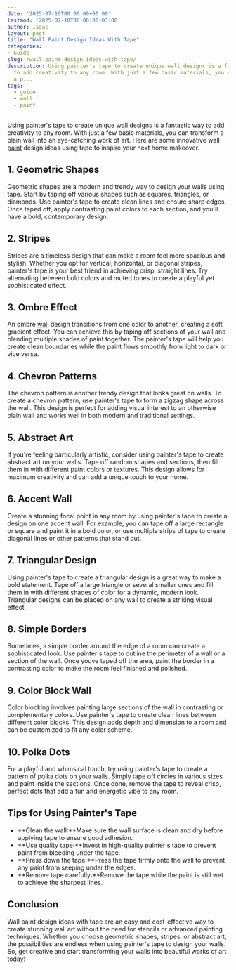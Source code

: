 ```yaml
---
date: '2025-07-10T00:00:00+00:00'
lastmod: '2025-07-10T00:00:00+03:00'
author: Isaac
layout: post
title: "Wall Paint Design Ideas With Tape"
categories:
- Guide
slug: /wall-paint-design-ideas-with-tape/
description: Using painter's tape to create unique wall designs is a fantastic way
  to add creativity to any room. With just a few basic materials, you can transform
  a p...
tags: 
  - guide
  - wall
  - paint
---
```

Using painter's tape to create unique wall designs is a fantastic way to add creativity to any room. With just a few basic materials, you can transform a plain wall into an eye-catching work of art. Here are some innovative wall [paint](/posts/how-to-remove-paint-from-walls/) design ideas using tape to inspire your next home makeover.
## 1. Geometric Shapes
Geometric shapes are a modern and trendy way to design your walls using tape. Start by taping off various shapes such as squares, triangles, or diamonds. Use painter's tape to create clean lines and ensure sharp edges. Once taped off, apply contrasting paint colors to each section, and you'll have a bold, contemporary design.
## 2. Stripes
Stripes are a timeless design that can make a room feel more spacious and stylish. Whether you opt for vertical, horizontal, or diagonal stripes, painter's tape is your best friend in achieving crisp, straight lines. Try alternating between bold colors and muted tones to create a playful yet sophisticated effect.
## 3. Ombre Effect
An ombre [wall](/posts/best-paint-brushes-for-walls/) design transitions from one color to another, creating a soft gradient effect. You can achieve this by taping off sections of your wall and blending multiple shades of paint together. The painter's tape will help you create clean boundaries while the paint flows smoothly from light to dark or vice versa.
## 4. Chevron Patterns
The chevron pattern is another trendy design that looks great on walls. To create a chevron pattern, use painter's tape to form a zigzag shape across the wall. This design is perfect for adding visual interest to an otherwise plain wall and works well in both modern and traditional settings.
## 5. Abstract Art
If you're feeling particularly artistic, consider using painter's tape to create abstract art on your walls. Tape off random shapes and sections, then fill them in with different paint colors or textures. This design allows for maximum creativity and can add a unique touch to your home.
## 6. Accent Wall
Create a stunning focal point in any room by using painter's tape to create a design on one accent wall. For example, you can tape off a large rectangle or square and paint it in a bold color, or use multiple strips of tape to create diagonal lines or other patterns that stand out.
## 7. Triangular Design
Using painter's tape to create a triangular design is a great way to make a bold statement. Tape off a large triangle or several smaller ones and fill them in with different shades of color for a dynamic, modern look. Triangular designs can be placed on any wall to create a striking visual effect.
## 8. Simple Borders
Sometimes, a simple border around the edge of a room can create a sophisticated look. Use painter's tape to outline the perimeter of a wall or a section of the wall. Once youve taped off the area, paint the border in a contrasting color to make the room feel finished and polished.
## 9. Color Block Wall
Color blocking involves painting large sections of the wall in contrasting or complementary colors. Use painter's tape to create clean lines between different color blocks. This design adds depth and dimension to a room and can be customized to fit any color scheme.
## 10. Polka Dots
For a playful and whimsical touch, try using painter's tape to create a pattern of polka dots on your walls. Simply tape off circles in various sizes and paint inside the sections. Once done, remove the tape to reveal crisp, perfect dots that add a fun and energetic vibe to any room.
## Tips for Using Painter's Tape
- **Clean the wall:**Make sure the wall surface is clean and dry before applying tape to ensure good adhesion.
- **Use quality tape:**Invest in high-quality painter's tape to prevent paint from bleeding under the tape.
- **Press down the tape:**Press the tape firmly onto the wall to prevent any paint from seeping under the edges.
- **Remove tape carefully:**Remove the tape while the paint is still wet to achieve the sharpest lines.
## Conclusion
Wall paint design ideas with tape are an easy and cost-effective way to create stunning wall art without the need for stencils or advanced painting techniques. Whether you choose geometric shapes, stripes, or abstract art, the possibilities are endless when using painter's tape to design your walls. So, get creative and start transforming your walls into beautiful works of art today!
